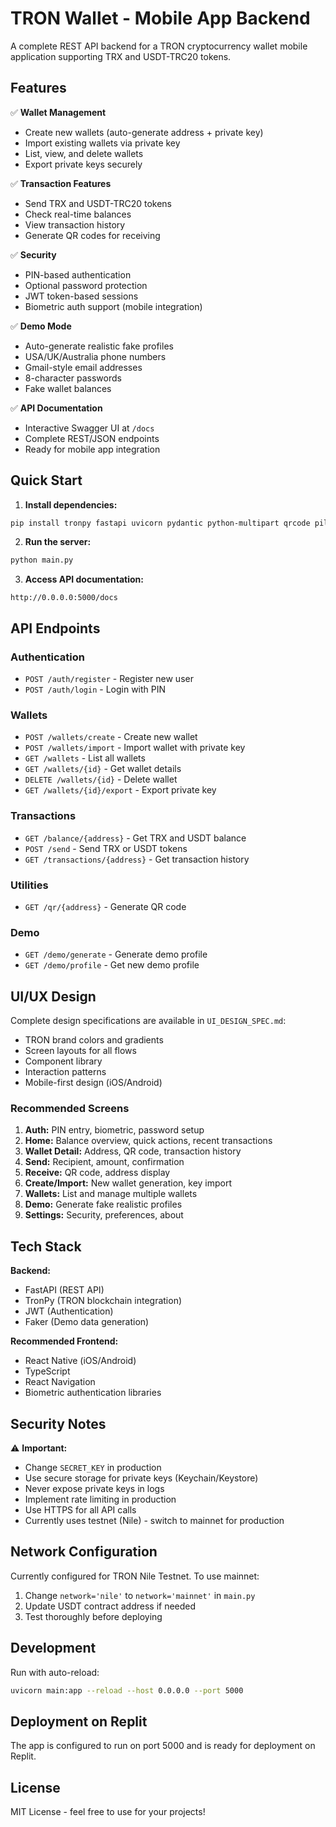 
# TRON Wallet - Mobile App Backend

A complete REST API backend for a TRON cryptocurrency wallet mobile application supporting TRX and USDT-TRC20 tokens.

## Features

✅ **Wallet Management**
- Create new wallets (auto-generate address + private key)
- Import existing wallets via private key
- List, view, and delete wallets
- Export private keys securely

✅ **Transaction Features**
- Send TRX and USDT-TRC20 tokens
- Check real-time balances
- View transaction history
- Generate QR codes for receiving

✅ **Security**
- PIN-based authentication
- Optional password protection
- JWT token-based sessions
- Biometric auth support (mobile integration)

✅ **Demo Mode**
- Auto-generate realistic fake profiles
- USA/UK/Australia phone numbers
- Gmail-style email addresses
- 8-character passwords
- Fake wallet balances

✅ **API Documentation**
- Interactive Swagger UI at `/docs`
- Complete REST/JSON endpoints
- Ready for mobile app integration

## Quick Start

1. **Install dependencies:**
```bash
pip install tronpy fastapi uvicorn pydantic python-multipart qrcode pillow pyjwt passlib faker python-dotenv
```

2. **Run the server:**
```bash
python main.py
```

3. **Access API documentation:**
```
http://0.0.0.0:5000/docs
```

## API Endpoints

### Authentication
- `POST /auth/register` - Register new user
- `POST /auth/login` - Login with PIN

### Wallets
- `POST /wallets/create` - Create new wallet
- `POST /wallets/import` - Import wallet with private key
- `GET /wallets` - List all wallets
- `GET /wallets/{id}` - Get wallet details
- `DELETE /wallets/{id}` - Delete wallet
- `GET /wallets/{id}/export` - Export private key

### Transactions
- `GET /balance/{address}` - Get TRX and USDT balance
- `POST /send` - Send TRX or USDT tokens
- `GET /transactions/{address}` - Get transaction history

### Utilities
- `GET /qr/{address}` - Generate QR code

### Demo
- `GET /demo/generate` - Generate demo profile
- `GET /demo/profile` - Get new demo profile

## UI/UX Design

Complete design specifications are available in `UI_DESIGN_SPEC.md`:
- TRON brand colors and gradients
- Screen layouts for all flows
- Component library
- Interaction patterns
- Mobile-first design (iOS/Android)

### Recommended Screens
1. **Auth:** PIN entry, biometric, password setup
2. **Home:** Balance overview, quick actions, recent transactions
3. **Wallet Detail:** Address, QR code, transaction history
4. **Send:** Recipient, amount, confirmation
5. **Receive:** QR code, address display
6. **Create/Import:** New wallet generation, key import
7. **Wallets:** List and manage multiple wallets
8. **Demo:** Generate fake realistic profiles
9. **Settings:** Security, preferences, about

## Tech Stack

**Backend:**
- FastAPI (REST API)
- TronPy (TRON blockchain integration)
- JWT (Authentication)
- Faker (Demo data generation)

**Recommended Frontend:**
- React Native (iOS/Android)
- TypeScript
- React Navigation
- Biometric authentication libraries

## Security Notes

⚠️ **Important:**
- Change `SECRET_KEY` in production
- Use secure storage for private keys (Keychain/Keystore)
- Never expose private keys in logs
- Implement rate limiting in production
- Use HTTPS for all API calls
- Currently uses testnet (Nile) - switch to mainnet for production

## Network Configuration

Currently configured for TRON Nile Testnet. To use mainnet:

1. Change `network='nile'` to `network='mainnet'` in `main.py`
2. Update USDT contract address if needed
3. Test thoroughly before deploying

## Development

Run with auto-reload:
```bash
uvicorn main:app --reload --host 0.0.0.0 --port 5000
```

## Deployment on Replit

The app is configured to run on port 5000 and is ready for deployment on Replit.

## License

MIT License - feel free to use for your projects!
